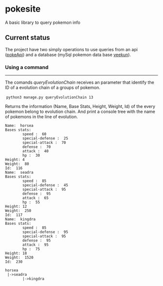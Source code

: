 # pokesite
A basic library to query pokemon info 

## Current status
The project have two simply operations to use queries from an api ([pokeApi](https://pokeapi.co/docs/v2.html/)) and a database (mySql pokemon data base [veekun](https://github.com/veekun/pokedex/tree/master/pokedex/data/csv)).

### Using a command
----------
The comands *queryEvolutionChain* receives an parameter that identify the ID of a evolution chain of a groups of pokemon. 

 `python3 manage.py queryEvolutionChain 13`

Returns the information (Name, Base Stats, Height, Weight, Id) of the every pokemon belong to evolution chain. And print a console tree with the name of pokemons in the line of evolution.

```
Name:  horsea
Bases stats: 
        speed :  60
        special-defense :  25
        special-attack :  70
        defense :  70
        attack :  40
        hp :  30
Height: 4
Weight:  80
Id:  116
Name:  seadra
Bases stats: 
        speed :  85
        special-defense :  45
        special-attack :  95
        defense :  95
        attack :  65
        hp :  55
Height: 12
Weight:  250
Id:  117
Name:  kingdra
Bases stats: 
        speed :  85
        special-defense :  95
        special-attack :  95
        defense :  95
        attack :  95
        hp :  75
Height: 18
Weight:  1520
Id:  230

horsea
 |->seadra
        |->kingdra
```
